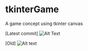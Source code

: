 # tkinterGame
A game concept using tkinter canvas

[Latest commit]
![Alt Text](https://i.imgur.com/rZziICO.gif)

[Old]
![Alt text](https://i.imgur.com/yquFV0L.gif)
